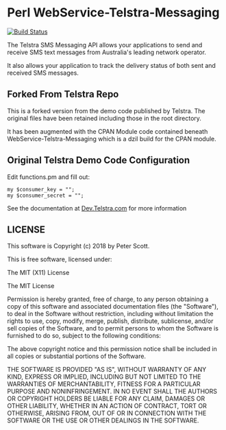# Perl WebService-Telstra-Messaging

[![Build Status](https://travis-ci.org/pscott-au/MessagingAPI-perl-sample-app.svg?branch=master)](https://travis-ci.org/pscott-au/MessagingAPI-perl-sample-app)

The Telstra SMS Messaging API allows your applications to send and receive SMS text messages from Australia's leading network operator.

It also allows your application to track the delivery status of both sent and received SMS messages.

## Forked From Telstra Repo

This is a forked version from the demo code published by Telstra. The original files have been retained including those in the root directory.

It has been augmented with the CPAN Module code contained beneath WebService-Telstra-Messaging which is a dzil build for the CPAN module.



## Original Telstra Demo Code Configuration

Edit functions.pm and fill out:
```
my $consumer_key = "";
my $consumer_secret = "";
```

See the documentation at [Dev.Telstra.com](https://dev.telstra.com/content/messaging-api) for more information

## LICENSE

This software is Copyright (c) 2018 by Peter Scott.

This is free software, licensed under:

  The MIT (X11) License

The MIT License

Permission is hereby granted, free of charge, to any person
obtaining a copy of this software and associated
documentation files (the "Software"), to deal in the Software
without restriction, including without limitation the rights to
use, copy, modify, merge, publish, distribute, sublicense,
and/or sell copies of the Software, and to permit persons to
whom the Software is furnished to do so, subject to the
following conditions:

The above copyright notice and this permission notice shall
be included in all copies or substantial portions of the
Software.

THE SOFTWARE IS PROVIDED "AS IS", WITHOUT
WARRANTY OF ANY KIND, EXPRESS OR IMPLIED,
INCLUDING BUT NOT LIMITED TO THE WARRANTIES OF
MERCHANTABILITY, FITNESS FOR A PARTICULAR
PURPOSE AND NONINFRINGEMENT. IN NO EVENT
SHALL THE AUTHORS OR COPYRIGHT HOLDERS BE
LIABLE FOR ANY CLAIM, DAMAGES OR OTHER
LIABILITY, WHETHER IN AN ACTION OF CONTRACT,
TORT OR OTHERWISE, ARISING FROM, OUT OF OR IN
CONNECTION WITH THE SOFTWARE OR THE USE OR
OTHER DEALINGS IN THE SOFTWARE.
